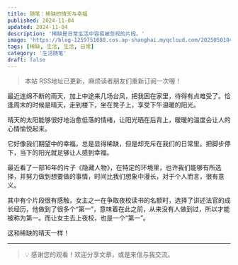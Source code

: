 ```yaml
---
title: 随笔：稀缺的晴天与幸福
published: 2024-11-04
updated: 2024-11-04
description: '稀缺是日常生活中容易被忽视的片段。'
image: 'https://blog-1259751088.cos.ap-shanghai.myqcloud.com/20250501042104415.png?imageSlim'
tags: [稀缺, 生活, 生活, 日常]
category: '生活随笔'
draft: false
---
```


> 本站 RSS地址已更新，麻烦读者朋友们重新订阅一次喔！

<!-- ![](https://blog-1259751088.cos.ap-shanghai.myqcloud.com/20250104170958677.png?imageSlim) -->

最近连绵不断的雨天，加上中途来几场台风，把我困在家里，待得有点难受了。恰逢周末的时候是晴天，走到楼下，坐在凳子上，享受下午温暖的阳光。

晴天的太阳能够很好地治愈低落的情绪，让阳光晒在后背上，暖暖的温度会让人的心情愉悦起来。

它好像我们期望中的幸福，总是显得稀缺，但是却充斥在我们的日常里。把脚步停下，当下的阳光就足够让人感到幸福。

最近看了一部16年的片子《隐藏人物》，在特定的环境里，也许我们能够有所选择，并努力做到想要做的事情，时间比我们想象中漫长，对于个人而言，很有意义。

其中有个片段很有感触，女主之一在争取夜校读书的名额时，选择了讲述法官的成长经历，他做到了很多个“第一”，意味着在此之前，从来没有人做到过，所以才能被称为第一。而让女主去上夜校，也是一个“第一”。

这和稀缺的晴天一样！

---

> 💡 感谢您的观看！欢迎分享文章，或是来信与我交流。